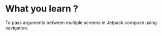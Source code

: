 # What you learn ? 
To pass arguments between multiple screens in Jetpack compose using navigation.
